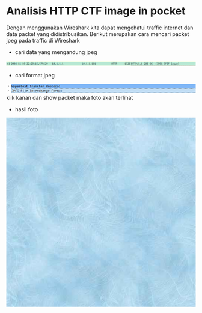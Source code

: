 # Analisis HTTP CTF image in pocket

Dengan menggunakan Wireshark kita dapat mengehatui traffic internet dan data packet yang didistribusikan. Berikut merupakan cara mencari packet jpeg pada traffic di Wireshark
- cari data yang mengandung jpeg
<div>
    <img src="../asset/jpg1.png"/>
</div>

- cari format jpeg
<div>
    <img src="../asset/jpeg2.png"/>
</div>
klik kanan dan show packet maka foto akan terlihat

- hasil foto
<div>
    <img src="../asset/jpeg3.png"/>
</div>